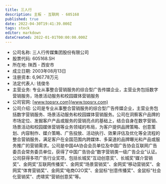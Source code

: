```yaml
---
title: 三人行
description: 主板 - 互联网 - 605168
published: true
date: 2022-04-30T19:41:39.000Z
tags: stock
editor: markdown
dateCreated: 2022-01-01T00:00:00.000Z
---
```


- 公司名称: 三人行传媒集团股份有限公司
- 股票代码: 605168.SH
- 所在地: 陕西 - 西安市
- 成立日期: 2003年08月13日
- 注册资本: 6,967.78万元
- 法定代表人: 钱俊冬
- 主营业务: 专业从事整合营销服务的综合型广告传媒企业，主营业务包括数字营销服务，场景活动服务和校园媒体营销服务
- 公司官网: [www.topsrx.com](www.topsrx.com)
- 公司介绍: 公司是专业从事整合营销服务的综合型广告传媒企业，主营业务包括数字营销服务、场景活动服务和校园媒体营销服务。公司在洞察客户品牌的市场定位、发掘客户产品或服务的营销亮点的基础上，结合自身在数字营销、场景活动和校园媒体营销等业务领域的布局，为客户提供品牌策略、创意策划、内容制作、媒介策略、广告投放、活动执行、效果评估及优化等全流程的整合营销服务，满足客户在全国范围内跨媒体、多渠道的品牌曝光和产品或服务推广的营销需求。公司是中国4A协会会员单位及中国广告协会互联网广告委员会常务委员单位，获得了中国广告协会“数字营销类一级广告企业”认证。公司获得多项广告行业奖项，包括长城奖“互动创意奖”、长城奖“媒介营销奖”、金网奖“互联网传播奖”、金网奖“场景营销奖”、金网奖“移动营销奖”、金网奖“体育营销奖”、金网奖“电商O2O奖”、金鼠标“创意传播奖”、金鼠标“社会化营销奖”、虎啸奖“营销创意奖”等。


